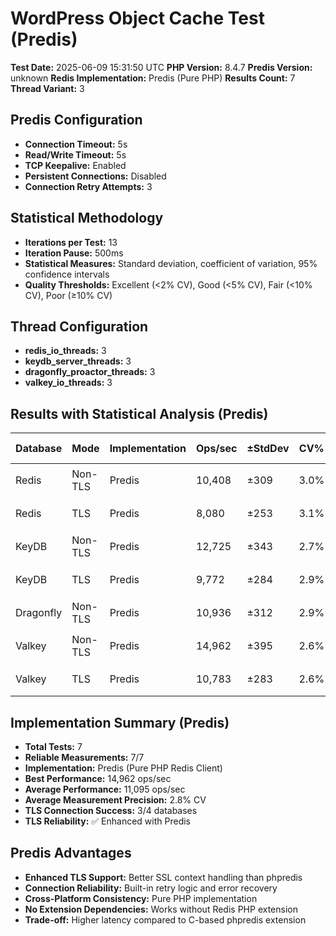 # WordPress Object Cache Test (Predis)

**Test Date:** 2025-06-09 15:31:50 UTC
**PHP Version:** 8.4.7
**Predis Version:** unknown
**Redis Implementation:** Predis (Pure PHP)
**Results Count:** 7
**Thread Variant:** 3

## Predis Configuration

- **Connection Timeout:** 5s
- **Read/Write Timeout:** 5s
- **TCP Keepalive:** Enabled
- **Persistent Connections:** Disabled
- **Connection Retry Attempts:** 3

## Statistical Methodology

- **Iterations per Test:** 13
- **Iteration Pause:** 500ms
- **Statistical Measures:** Standard deviation, coefficient of variation, 95% confidence intervals
- **Quality Thresholds:** Excellent (<2% CV), Good (<5% CV), Fair (<10% CV), Poor (≥10% CV)

## Thread Configuration

- **redis_io_threads:** 3
- **keydb_server_threads:** 3
- **dragonfly_proactor_threads:** 3
- **valkey_io_threads:** 3

## Results with Statistical Analysis (Predis)

| Database | Mode | Implementation | Ops/sec | ±StdDev | CV% | Quality | Latency(ms) | ±StdDev | P95 Lat | P99 Lat | 95% CI | Iterations |
| --- | --- | --- | --- | --- | --- | --- | --- | --- | --- | --- | --- | --- | 
| Redis | Non-TLS | Predis | 10,408 | ±309 | 3.0% | 🟡 good | 0.096 | ±0.003 | 0.138 | 0.164 | 10,236-10,579 | 13 |
| Redis | TLS | Predis | 8,080 | ±253 | 3.1% | 🟡 good | 0.123 | ±0.004 | 0.173 | 0.212 | 7,940-8,221 | 13 |
| KeyDB | Non-TLS | Predis | 12,725 | ±343 | 2.7% | 🟡 good | 0.078 | ±0.002 | 0.121 | 0.141 | 12,535-12,916 | 13 |
| KeyDB | TLS | Predis | 9,772 | ±284 | 2.9% | 🟡 good | 0.102 | ±0.003 | 0.151 | 0.179 | 9,615-9,929 | 13 |
| Dragonfly | Non-TLS | Predis | 10,936 | ±312 | 2.9% | 🟡 good | 0.091 | ±0.003 | 0.140 | 0.167 | 10,763-11,110 | 13 |
| Valkey | Non-TLS | Predis | 14,962 | ±395 | 2.6% | 🟡 good | 0.066 | ±0.002 | 0.107 | 0.125 | 14,743-15,181 | 13 |
| Valkey | TLS | Predis | 10,783 | ±283 | 2.6% | 🟡 good | 0.092 | ±0.003 | 0.141 | 0.167 | 10,626-10,940 | 13 |

## Implementation Summary (Predis)

- **Total Tests:** 7
- **Reliable Measurements:** 7/7
- **Implementation:** Predis (Pure PHP Redis Client)
- **Best Performance:** 14,962 ops/sec
- **Average Performance:** 11,095 ops/sec
- **Average Measurement Precision:** 2.8% CV
- **TLS Connection Success:** 3/4 databases
- **TLS Reliability:** ✅ Enhanced with Predis

## Predis Advantages

- **Enhanced TLS Support:** Better SSL context handling than phpredis
- **Connection Reliability:** Built-in retry logic and error recovery
- **Cross-Platform Consistency:** Pure PHP implementation
- **No Extension Dependencies:** Works without Redis PHP extension
- **Trade-off:** Higher latency compared to C-based phpredis extension
